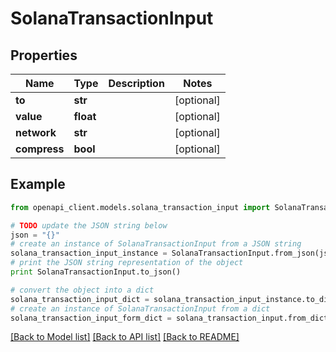 # SolanaTransactionInput


## Properties
Name | Type | Description | Notes
------------ | ------------- | ------------- | -------------
**to** | **str** |  | [optional] 
**value** | **float** |  | [optional] 
**network** | **str** |  | [optional] 
**compress** | **bool** |  | [optional] 

## Example

```python
from openapi_client.models.solana_transaction_input import SolanaTransactionInput

# TODO update the JSON string below
json = "{}"
# create an instance of SolanaTransactionInput from a JSON string
solana_transaction_input_instance = SolanaTransactionInput.from_json(json)
# print the JSON string representation of the object
print SolanaTransactionInput.to_json()

# convert the object into a dict
solana_transaction_input_dict = solana_transaction_input_instance.to_dict()
# create an instance of SolanaTransactionInput from a dict
solana_transaction_input_form_dict = solana_transaction_input.from_dict(solana_transaction_input_dict)
```
[[Back to Model list]](../README.md#documentation-for-models) [[Back to API list]](../README.md#documentation-for-api-endpoints) [[Back to README]](../README.md)


